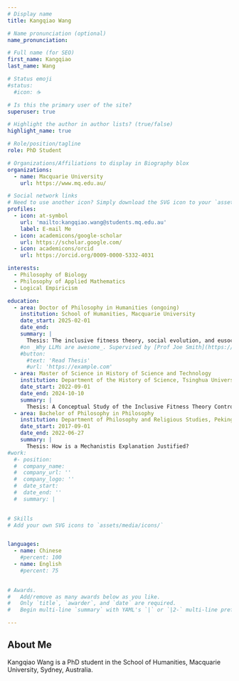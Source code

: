```yaml
---
# Display name
title: Kangqiao Wang

# Name pronunciation (optional)
name_pronunciation: 

# Full name (for SEO)
first_name: Kangqiao
last_name: Wang

# Status emoji
#status:
  #icon: ☕️

# Is this the primary user of the site?
superuser: true

# Highlight the author in author lists? (true/false)
highlight_name: true

# Role/position/tagline
role: PhD Student

# Organizations/Affiliations to display in Biography blox
organizations:
  - name: Macquarie University
    url: https://www.mq.edu.au/

# Social network links
# Need to use another icon? Simply download the SVG icon to your `assets/media/icons/` folder.
profiles:
  - icon: at-symbol
    url: 'mailto:kangqiao.wang@students.mq.edu.au'
    label: E-mail Me
  - icon: academicons/google-scholar
    url: https://scholar.google.com/
  - icon: academicons/orcid
    url: https://orcid.org/0009-0000-5332-4031

interests:
  - Philosophy of Biology
  - Philosophy of Applied Mathematics
  - Logical Empiricism

education:
  - area: Doctor of Philosophy in Humanities (ongoing)
    institution: School of Humanities, Macquarie University
    date_start: 2025-02-01
    date_end: 
    summary: |
      Thesis: The inclusive fitness theory, social evolution, and eusociality
    #on _Why LLMs are awesome_. Supervised by [Prof Joe Smith](https://example.com). Presented papers at 5 IEEE conferences with the contributions being published in 2 Springer journals.
    #button:
      #text: 'Read Thesis'
      #url: 'https://example.com'
  - area: Master of Science in History of Science and Technology
    institution: Department of the History of Science, Tsinghua University
    date_start: 2022-09-01
    date_end: 2024-10-10
    summary: |
      Thesis: A Conceptual Study of the Inclusive Fitness Theory Controversy
  - area: Bachelor of Philosophy in Philosophy
    institution: Department of Philosophy and Religious Studies, Peking University
    date_start: 2017-09-01
    date_end: 2022-06-27
    summary: |
      Thesis: How is a Mechanistis Explanation Justified?
#work:
  #- position: 
  #  company_name: 
  #  company_url: ''
  #  company_logo: ''
  #  date_start: 
  #  date_end: ''
  #  summary: |
      

# Skills
# Add your own SVG icons to `assets/media/icons/`


languages:
  - name: Chinese
    #percent: 100
  - name: English
    #percent: 75
  

# Awards.
#   Add/remove as many awards below as you like.
#   Only `title`, `awarder`, and `date` are required.
#   Begin multi-line `summary` with YAML's `|` or `|2-` multi-line prefix and indent 2 spaces below.

---
```


## About Me

Kangqiao Wang is a PhD student in the School of Humanities, Macquarie University, Sydney, Australia.
